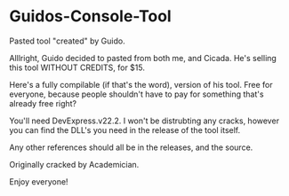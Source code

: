 # Guidos-Console-Tool
Pasted tool "created" by Guido. 

Alllright, Guido decided to pasted from both me, and Cicada. He's selling this tool WITHOUT CREDITS, for $15. 

Here's a fully compilable (if that's the word), version of his tool. Free for everyone, because people shouldn't 
have to pay for something that's already free right? 

You'll need DevExpress.v22.2. I won't be distrubting any cracks, however you can find the DLL's you need in the release
of the tool itself. 

Any other references should all be in the releases, and the source. 

Originally cracked by Academician. 

Enjoy everyone! 
